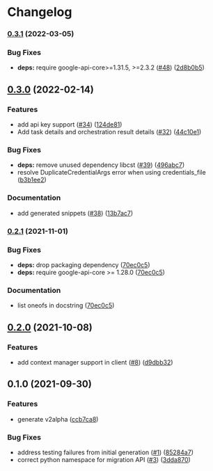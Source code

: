 # Changelog

### [0.3.1](https://github.com/googleapis/python-bigquery-migration/compare/v0.3.0...v0.3.1) (2022-03-05)


### Bug Fixes

* **deps:** require google-api-core>=1.31.5, >=2.3.2 ([#48](https://github.com/googleapis/python-bigquery-migration/issues/48)) ([2d8b0b5](https://github.com/googleapis/python-bigquery-migration/commit/2d8b0b5845573d2784b6bfa925285c6ddac5c1e7))

## [0.3.0](https://github.com/googleapis/python-bigquery-migration/compare/v0.2.1...v0.3.0) (2022-02-14)


### Features

* add api key support ([#34](https://github.com/googleapis/python-bigquery-migration/issues/34)) ([124de81](https://github.com/googleapis/python-bigquery-migration/commit/124de81e97b39694433820678704b3f6079ce1e2))
* Add task details and orchestration result details ([#32](https://github.com/googleapis/python-bigquery-migration/issues/32)) ([44c10e1](https://github.com/googleapis/python-bigquery-migration/commit/44c10e17767135b7a5c9a5e22b82260be75459b1))


### Bug Fixes

* **deps:** remove unused dependency libcst ([#39](https://github.com/googleapis/python-bigquery-migration/issues/39)) ([496abc7](https://github.com/googleapis/python-bigquery-migration/commit/496abc7854985c6f1bfd8463330f2f07a0f3048c))
* resolve DuplicateCredentialArgs error when using credentials_file ([b3b1ee2](https://github.com/googleapis/python-bigquery-migration/commit/b3b1ee2c0075adadedeef28a5853a440fc1e6535))


### Documentation

* add generated snippets ([#38](https://github.com/googleapis/python-bigquery-migration/issues/38)) ([13b7ac7](https://github.com/googleapis/python-bigquery-migration/commit/13b7ac71ace1cc226d6fa5b43dde345c3ac3e489))

### [0.2.1](https://www.github.com/googleapis/python-bigquery-migration/compare/v0.2.0...v0.2.1) (2021-11-01)


### Bug Fixes

* **deps:** drop packaging dependency ([70ec0c5](https://www.github.com/googleapis/python-bigquery-migration/commit/70ec0c5da7cf18ed632bfb19c5f2d6bfb8d2334a))
* **deps:** require google-api-core >= 1.28.0 ([70ec0c5](https://www.github.com/googleapis/python-bigquery-migration/commit/70ec0c5da7cf18ed632bfb19c5f2d6bfb8d2334a))


### Documentation

* list oneofs in docstring ([70ec0c5](https://www.github.com/googleapis/python-bigquery-migration/commit/70ec0c5da7cf18ed632bfb19c5f2d6bfb8d2334a))

## [0.2.0](https://www.github.com/googleapis/python-bigquery-migration/compare/v0.1.0...v0.2.0) (2021-10-08)


### Features

* add context manager support in client ([#8](https://www.github.com/googleapis/python-bigquery-migration/issues/8)) ([d9dbb32](https://www.github.com/googleapis/python-bigquery-migration/commit/d9dbb32edeffee1e559f979300713a4a10cd9806))

## 0.1.0 (2021-09-30)


### Features

* generate v2alpha ([ccb7ca8](https://www.github.com/googleapis/python-bigquery-migration/commit/ccb7ca8473252da1eeab1ba4338c65a5ff0e6e8e))


### Bug Fixes

* address testing failures from initial generation ([#1](https://www.github.com/googleapis/python-bigquery-migration/issues/1)) ([85284a7](https://www.github.com/googleapis/python-bigquery-migration/commit/85284a7f1f7ed39cd2de61ecae5ed40656283533))
* correct python namespace for migration API ([#3](https://www.github.com/googleapis/python-bigquery-migration/issues/3)) ([3dda870](https://www.github.com/googleapis/python-bigquery-migration/commit/3dda8702d54ee39897322215c2a551921356ae61))
